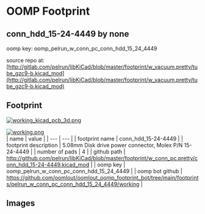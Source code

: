 # OOMP Footprint  
## conn_hdd_15-24-4449  by none  
  
oomp key: oomp_pelrun_w_conn_pc_conn_hdd_15_24_4449  
  
source repo at: [http://gitlab.com/pelrun/libKiCad/blob/master/footprint/w_vacuum.pretty/tube_gzc9-b.kicad_mod](http://gitlab.com/pelrun/libKiCad/blob/master/footprint/w_vacuum.pretty/tube_gzc9-b.kicad_mod)  
## Footprint  
  
[![working_kicad_pcb_3d.png](working_kicad_pcb_3d_600.png)](working_kicad_pcb_3d.png)  
  
[![working.png](working_600.png)](working.png)  
| name | value | 
| --- | --- | 
| footprint name | conn_hdd_15-24-4449 | 
| footprint description | 5.08mm Disk drive power connector, Molex P/N 15-24-4449 | 
| number of pads | 4 | 
| github path | http://github.com/pelrun/libKiCad/blob/master/footprint/w_conn_pc.pretty/conn_hdd_15-24-4449.kicad_mod | 
| oomp key | oomp_pelrun_w_conn_pc_conn_hdd_15_24_4449 | 
| oomp bot github | https://github.com/oomlout/oomlout_oomp_footprint_bot/tree/main/footprints/pelrun_w_conn_pc_conn_hdd_15_24_4449/working | 
## Images  
